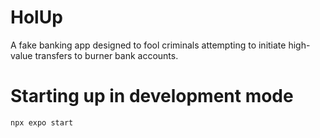 # HolUp

A fake banking app designed to fool criminals attempting to initiate high-value transfers to burner bank accounts.

# Starting up in development mode

`npx expo start`

